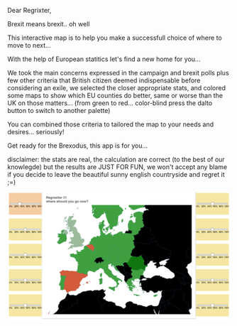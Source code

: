 Dear Regrixter, 

Brexit means brexit.. oh well

This interactive map is to help you make a successfull choice of where to move to next...

With the help of European statitics let's find a new home for you...

We took the main concerns expressed in the campaign and brexit polls plus few other criteria that
British citizen deemed indispensable before considering an exile, we selected the closer appropriate stats,
and colored some maps to show which EU counties do better, same or worse than the UK on those matters...
(from green to red... color-blind press the dalto button to switch to another palette)

You can combined those criteria to tailored the map to your needs and desires... seriously!

Get ready for the Brexodus, this app is for you...

disclaimer: the stats are real, the calculation are correct (to the best of our knowlegde) but the results are JUST FOR FUN, we won't accept any blame if you decide to leave the beautiful sunny english countryside and regret it ;=)


![Robberies](https://github.com/bertranddol/brexodus/blob/master/screenshot/map1.png)
